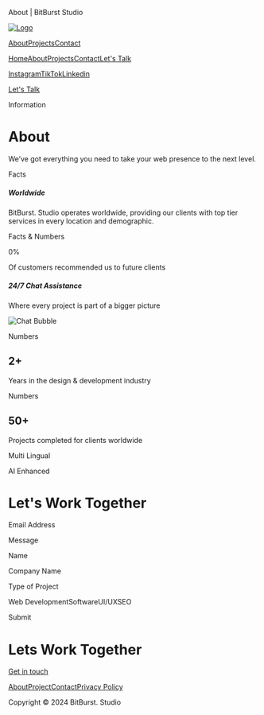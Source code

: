 About | BitBurst Studio

[![Logo](/_next/image?url=%2F_next%2Fstatic%2Fmedia%2Fopengraph-image.978caef1.png&w=384&q=75)](/)

[About](/about)[Projects](/projects)[Contact](/contact-us)

[Home](/)[About](/about)[Projects](/projects)[Contact](/contact-us)[Let's Talk](/contact-us)

[Instagram](https://www.instagram.com/bitburst.studio)[TikTok](https://www.tiktok.com/@bitburststudio)[Linkedin](https://www.linkedin.com/company/bitburst-studio/)

[Let's Talk](/contact-us)

Information

About
=====

We’ve got everything you need to take your web presence to the next level.

Facts

##### Worldwide

BitBurst. Studio operates worldwide, providing our clients with top tier services in every location and demographic.

Facts & Numbers

0%

Of customers recommended us to future clients

##### 24/7 Chat Assistance

Where every project is part of a bigger picture

![Chat Bubble](/_next/image?url=%2Fassets%2Fimg%2FMessageBubble.png&w=640&q=75)

Numbers

2+
--

Years in the design & development industry

Numbers

50+
---

Projects completed for clients worldwide

Multi Lingual

AI Enhanced

Let's Work Together
===================

Email Address

Message

Name

Company Name

Type of Project

Web DevelopmentSoftwareUI/UXSEO

Submit

Lets Work Together
==================

[Get in touch](/contact-us)

[About](/about)[Project](/projects)[Contact](/contact-us)[Privacy Policy](/privacy-policy)

Copyright © 2024 BitBurst. Studio